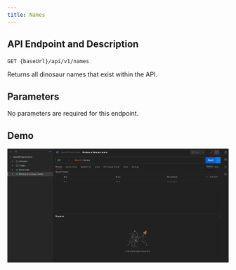 ```yaml
---
title: Names
---
```


## API Endpoint and Description

`GET {baseUrl}/api/v1/names`

Returns all dinosaur names that exist within the API.

## Parameters

No parameters are required for this endpoint.

## Demo

![Demo](../../public/endpoints/names.gif)
